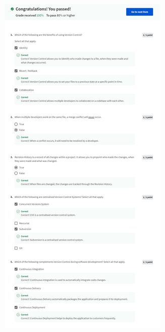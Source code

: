 ![](https://github.com/CrypticFate5/Meta-Back-End-Developer-Professional-Certificate/blob/main/C3-%20Version%20Control/W-1/Practice%20Quiz-%20Knowledge%20Check:%20Introduction%20to%20version%20control/ss1.png)
